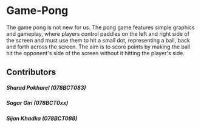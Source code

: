 # Game-Pong
The game pong is not new for us.  The pong game features simple graphics and gameplay, where players control paddles on the left and right side of the screen and must use them to hit a small dot, representing a ball, back and forth across the screen. The aim is to score points by making the ball hit the opponent's side of the screen without it hitting the player's side.


## Contributors
##### Sharad Pokharel (078BCT083)
##### Sagar Giri (078BCT0xx)
##### Sijan Khadka (078BCT088)
